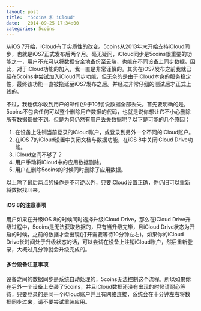 ```yaml
---
layout: post
title:  "5coins 和 iCloud"
date:   2014-09-25 17:34:00
categories: 5coins
---
```


从iOS 7开始，iCloud有了实质性的改变。5coins从2013年末开始支持iCloud同步，也就是iOS7正式发布后两个月。毫无疑问，iCloud同步是5coins很重要的功能之一，用户不光可以将数据安全地备份至云端，也能在不同设备上同步数据。因此，对于iCloud功能的加入，我一直是非常谨慎的。其实在iOS7发布之前我就已经在5coins中尝试加入iCloud同步功能，但无奈的是由于iCloud本身的服务稳定性，最终该功能一直被拖延至iOS7发布之后。并经过非常仔细的测试后才正式上线的。 

不过，我也偶尔收到用户的邮件(少于10封)说数据全部丢失。首先要明确的是，5coins不包含任何可以整个删除用户数据的代码，也就是说你想让它不小心删除所有数据都做不到。但是为何仍然有用户丢失数据呢？以下是可能的几个原因：

1. 在设备上注销当前登录的iCloud账户，或登录到另外一个不同的iCloud账户。
2. 在iOS 7的iCloud设置中关闭文档与数据功能，在iOS 8中关闭iCloud Drive功能。
3. iCloud空间不够了？
4. 用户手动将iCloud中的应用数据删除。
5. 用户在删除5coins的时候同时删除了应用数据。

以上除了最后两点的操作是不可逆以外，只要iCloud设置正确，你仍旧可以重新将数据找回来。


#### iOS 8的注意事项

用户如果在升级iOS 8的时候同时选择升级iCloud Drive，那么在iCloud Drive升级过程中，5coins是无法获取数据的，只有当升级完毕，且iCloud Drive状态为开启的时候，之前的数据才会出现(打开需要等待10分钟左右)。如果你的iCloud Drive长时间处于升级状态的话，可以尝试在设备上注销iCloud账户，然后重新登录，大概过几分钟就会升级完成的。

#### 多台设备注意事项
设备之间的数据同步是系统自动处理的，5coins无法控制这个流程。所以如果你在另外一个设备上安装了5coins，并且iCloud数据还没有出现的时候请耐心等待，只要登录的是同一个iCloud账户并且有网络连接，系统会在十分钟左右将数据同步过来，请不要尝试重装应用。